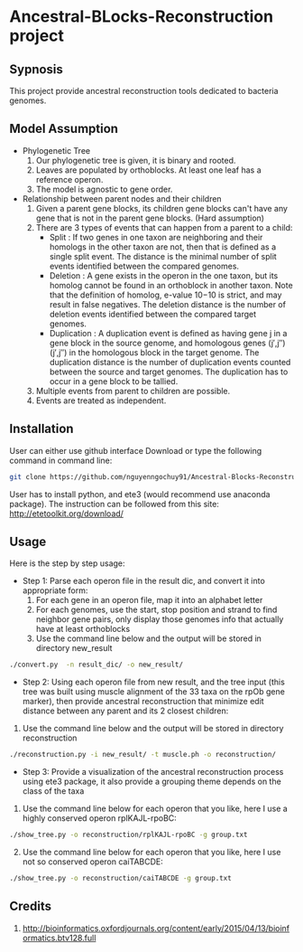 # Ancestral-BLocks-Reconstruction project
## Sypnosis
This project provide ancestral reconstruction tools dedicated to bacteria genomes.

## Model Assumption
* Phylogenetic Tree
  1. Our phylogenetic tree is given, it is binary and rooted.
  2. Leaves are populated by orthoblocks. At least one leaf has a reference operon.
  3. The model is agnostic to gene order.
* Relationship between parent nodes and their children
  1. Given a parent gene blocks, its children gene blocks can't have any gene that is not in the parent gene blocks. (Hard assumption)
  2. There are 3 types of events that can happen from a parent to a child:
     * Split      : If two genes in one taxon are neighboring and their homologs in the other taxon are not, then that is defined as a single split event. The distance is the minimal number of split events identified between the compared genomes.
     * Deletion    : A gene exists in the operon in the one taxon, but its homolog cannot be found in an orthoblock in another taxon. Note that the definition of homolog, e-value 10−10 is strict, and may result in false negatives. The deletion distance is the number of deletion events identified between the compared target genomes.
     * Duplication : A duplication event is defined as having gene j in a gene block in the source genome, and homologous genes (j′,j″)(j′,j″) in the homologous block in the target genome. The duplication distance is the number of duplication events counted between the source and target genomes. The duplication has to occur in a gene block to be tallied.
  3. Multiple events from parent to children are possible.
  4. Events are treated as independent.

## Installation
User can either use github interface Download or type the following command in command line:
```bash
git clone https://github.com/nguyenngochuy91/Ancestral-Blocks-Reconstruction
```
User has to install python, and ete3 (would recommend use anaconda package). The instruction can be followed from this site:
http://etetoolkit.org/download/

## Usage
Here is the step by step usage:
* Step 1: Parse each operon file in the result dic, and convert it into appropriate form:
  1. For each gene in an operon file, map it into an alphabet letter
  2. For each genomes, use the start, stop position and strand to find neighbor gene pairs, only display those genomes info that actually have at least orthoblocks
  3. Use the command line below and the output will be stored in directory new_result
```bash
./convert.py  -n result_dic/ -o new_result/ 
```
* Step 2: Using each operon file from new result, and the tree input (this tree was built using muscle alignment of the 33 taxa on the rpOb gene marker), then provide ancestral reconstruction that minimize edit distance between any parent and its 2 closest children:
1. Use the command line below and the output will be stored in directory reconstruction
```bash
./reconstruction.py -i new_result/ -t muscle.ph -o reconstruction/ 
```
* Step 3: Provide a visualization of the ancestral reconstruction process using ete3 package, it also provide a grouping theme depends on the class of the taxa
1. Use the command line below for each operon that you like, here I use a highly conserved operon rplKAJL-rpoBC:
```bash
./show_tree.py -o reconstruction/rplKAJL-rpoBC -g group.txt 
```
2. Use the command line below for each operon that you like, here I use not so conserved operon caiTABCDE:
```bash
./show_tree.py -o reconstruction/caiTABCDE -g group.txt 
```

## Credits
1. http://bioinformatics.oxfordjournals.org/content/early/2015/04/13/bioinformatics.btv128.full 



